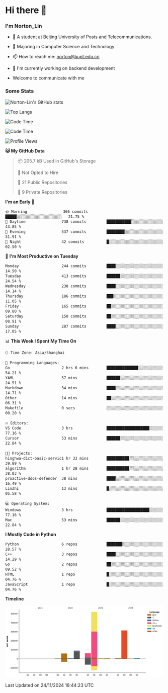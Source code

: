 
# Hi there 👋

### I'm Norton_Lin
- 🏫 A student at Beijing University of Posts and Telecommunications.
- 🌱 Majoring in Computer Science and Technology
- 📫 How to reach me: norton@bupt.edu.cn
- 🌱 I'm currently working on backend development

- Welcome to communicate with me

### Some Stats
![Norton-Lin's GitHub stats](https://github-readme-stats.vercel.app/api?username=Norton-Lin&count_private=true&show_icons=true&theme=radical)

![Top Langs](https://github-readme-stats.vercel.app/api/top-langs/?username=Norton-Lin&langs_count=10&layout=compact)

![Code Time](https://github-readme-stats.vercel.app/api/wakatime?username=Norton_Lin)

<!--START_SECTION:waka-->
![Code Time](http://img.shields.io/badge/Code%20Time-866%20hrs%202%20mins-blue)

![Profile Views](http://img.shields.io/badge/Profile%20Views-0-blue)

**🐱 My GitHub Data** 

> 📦 205.7 kB Used in GitHub's Storage 
 > 
> 🚫 Not Opted to Hire
 > 
> 📜 21 Public Repositories 
 > 
> 🔑 9 Private Repositories 
 > 
**I'm an Early 🐤** 

```text
🌞 Morning                366 commits         █████░░░░░░░░░░░░░░░░░░░░   21.75 % 
🌆 Daytime                738 commits         ███████████░░░░░░░░░░░░░░   43.85 % 
🌃 Evening                537 commits         ████████░░░░░░░░░░░░░░░░░   31.91 % 
🌙 Night                  42 commits          █░░░░░░░░░░░░░░░░░░░░░░░░   02.50 % 
```
📅 **I'm Most Productive on Tuesday** 

```text
Monday                   244 commits         ████░░░░░░░░░░░░░░░░░░░░░   14.50 % 
Tuesday                  413 commits         ██████░░░░░░░░░░░░░░░░░░░   24.54 % 
Wednesday                238 commits         ████░░░░░░░░░░░░░░░░░░░░░   14.14 % 
Thursday                 186 commits         ███░░░░░░░░░░░░░░░░░░░░░░   11.05 % 
Friday                   165 commits         ██░░░░░░░░░░░░░░░░░░░░░░░   09.80 % 
Saturday                 150 commits         ██░░░░░░░░░░░░░░░░░░░░░░░   08.91 % 
Sunday                   287 commits         ████░░░░░░░░░░░░░░░░░░░░░   17.05 % 
```


📊 **This Week I Spent My Time On** 

```text
🕑︎ Time Zone: Asia/Shanghai

💬 Programming Languages: 
Go                       2 hrs 6 mins        ██████████████░░░░░░░░░░░   54.21 % 
YAML                     57 mins             ██████░░░░░░░░░░░░░░░░░░░   24.51 % 
Markdown                 34 mins             ████░░░░░░░░░░░░░░░░░░░░░   14.71 % 
Other                    14 mins             ██░░░░░░░░░░░░░░░░░░░░░░░   06.31 % 
Makefile                 0 secs              ░░░░░░░░░░░░░░░░░░░░░░░░░   00.20 % 

🔥 Editors: 
VS Code                  3 hrs               ███████████████████░░░░░░   77.16 % 
Cursor                   53 mins             ██████░░░░░░░░░░░░░░░░░░░   22.84 % 

🐱‍💻 Projects: 
hinghwa-dict-basic-servic1 hr 33 mins        ██████████░░░░░░░░░░░░░░░   39.89 % 
algorithm                1 hr 28 mins        ██████████░░░░░░░░░░░░░░░   38.03 % 
proactive-ddos-defender  38 mins             ████░░░░░░░░░░░░░░░░░░░░░   16.49 % 
LinZhi                   13 mins             █░░░░░░░░░░░░░░░░░░░░░░░░   05.58 % 

💻 Operating System: 
Windows                  3 hrs               ███████████████████░░░░░░   77.16 % 
Mac                      53 mins             ██████░░░░░░░░░░░░░░░░░░░   22.84 % 
```

**I Mostly Code in Python** 

```text
Python                   6 repos             ███████░░░░░░░░░░░░░░░░░░   28.57 % 
C++                      3 repos             ████░░░░░░░░░░░░░░░░░░░░░   14.29 % 
Go                       2 repos             ██░░░░░░░░░░░░░░░░░░░░░░░   09.52 % 
HTML                     1 repo              █░░░░░░░░░░░░░░░░░░░░░░░░   04.76 % 
JavaScript               1 repo              █░░░░░░░░░░░░░░░░░░░░░░░░   04.76 % 
```



**Timeline**

![Lines of Code chart](https://raw.githubusercontent.com/Norton-Lin/Norton-Lin/main/assets/bar_graph.png)


 Last Updated on 24/11/2024 18:44:23 UTC
<!--END_SECTION:waka-->
